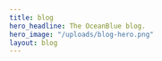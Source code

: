 ```yaml
---
title: blog
hero_headline: The OceanBlue blog.
hero_image: "/uploads/blog-hero.png"
layout: blog
---
```


